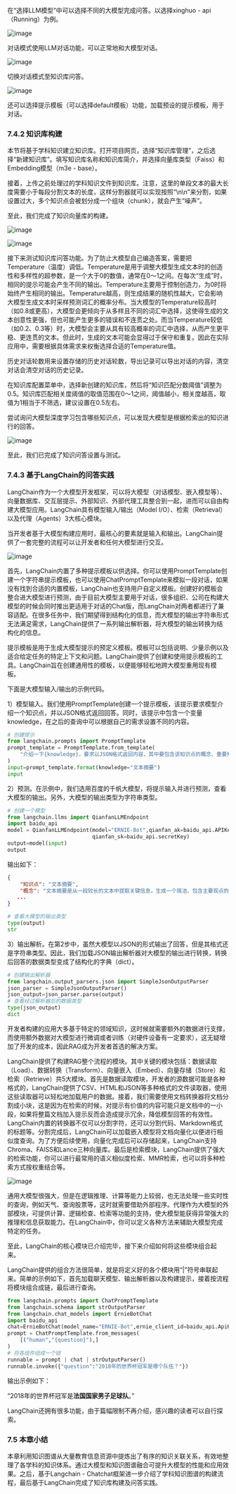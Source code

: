 在“选择LLM模型”中可以选择不同的大模型完成问答。以选择xinghuo - api（Running）为例。

![image](https://github.com/user-attachments/assets/65484f4f-e292-41d9-90a4-6b1971f6a162)


对话模式使用LLM对话功能，可以正常地和大模型对话。

![image](https://github.com/user-attachments/assets/99c7b80f-2bcc-4a7a-a164-13e97a855ea6)


切换对话模式至知识库问答。


![image](https://github.com/user-attachments/assets/80d74221-00cd-4ccf-9ead-07d53337809e)


还可以选择提示模板（可以选择default模板）功能，加载预设的提示模板，用于对话。

### 7.4.2 知识库构建

本节将基于学科知识建立知识库。打开项目网页，选择“知识库管理”，之后选择“新建知识库”。填写知识库名称和知识库简介，并选择向量库类型（Faiss）和Embedding模型（m3e - base）。

接着，上传之前处理过的学科知识文件到知识库。注意，这里的单段文本的最大长度需要小于每段分割文本的长度，这样分割器就可以实现按照“\n\n”来分割，如果设置过大，多个知识点会被划分成一个组块（chunk），就会产生“噪声”。

至此，我们完成了知识向量库的构建。

![image](https://github.com/user-attachments/assets/f16ed862-12c1-4ede-8537-2a8f7f986bb3)

![image](https://github.com/user-attachments/assets/3912103e-5c15-438e-9fd1-94cb35fdde76)



接下来测试知识库问答功能。为了防止大模型自己编造答案，需要把Temperature（温度）调低。Temperature是用于调整大模型生成文本时的创造性和多样性的超参数，是一个大于0的数值，通常在0～1之间。在每次“生成”时，相同的提示可能会产生不同的输出。Temperature主要用于控制创造力，为0时将始终产生相同的输出。Temperature越高，则生成结果的随机性越大，它会影响大模型生成文本时采样预测词汇的概率分布。当大模型的Temperature较高时（如0.8或更高），大模型会更倾向于从多样且不同的词汇中选择，这使得生成的文本创意性更强，但也可能产生更多的错误和不连贯之处。而当Temperature较低（如0.2、0.3等）时，大模型会主要从具有较高概率的词汇中选择，从而产生更平稳、更连贯的文本。但此时，生成的文本可能会显得过于保守和重复。因此在实际应用中，需要根据具体需求来权衡选择合适的Temperature值。

历史对话轮数用来设置存储的历史对话轮数，导出记录可以导出对话的内容，清空对话会清空对话的历史记录。

在知识库配置菜单中，选择新创建的知识库，然后将“知识匹配分数阈值”调整为0.5。知识库匹配相关度阈值的取值范围在0～1之间，阈值越小，相关度越高，取值为1相当于不筛选，建议设置在0.5左右。

尝试询问大模型深度学习包含哪些知识点，可以发现大模型是根据检索出的知识进行的回答。

![image](https://github.com/user-attachments/assets/4f209045-744e-4d93-9129-ee49a39e65a0)


至此，我们已完成了知识问答设置与测试。

### 7.4.3 基于LangChain的问答实践
LangChain作为一个大模型开发框架，可以将大模型（对话模型、嵌入模型等）、向量数据库、交互层提示、外部知识、外部代理工具整合到一起，进而可以自由构建大模型应用。LangChain具有模型输入/输出（Model I/O）、检索（Retrieval）以及代理（Agents）3大核心模块。

当开发者基于大模型构建应用时，最核心的要素就是输入和输出。LangChain提供了一套完整的流程可以让开发者和任何大模型进行交互。

![image](https://github.com/user-attachments/assets/1459fa51-979e-49be-b86a-6a324f9073aa)


首先，LangChain内置了多种提示模板以供选择。你可以使用PromptTemplate创建一个字符串提示模板，也可以使用ChatPromptTemplate来模拟一段对话，如果没有找到合适的内置模板，LangChain也支持用户自定义模板。创建好的模板会整合进大模型进行预测，由于目前大模型主要用于对话，很多组织、公司在构建大模型的时候会同时推出更适用于对话的Chat版，而LangChain对两者都进行了兼容适配。在很多任务中，我们期望得到结构化的信息，而大模型的输出字符串形式无法满足需求，LangChain提供了一系列输出解析器，将大模型的输出转换为结构化的信息。

提示模板是用于生成大模型提示的预定义模板。模板可以包括说明、少量示例以及适合给定任务的特定上下文和问题。LangChain提供了创建和使用提示模板的工具。LangChain旨在创建通用性的模板，以便能够轻松地跨大模型重用现有模板。

下面是大模型输入/输出的示例代码。

1）模型输入。我们使用PromptTemplate创建一个提示模板，该提示要求模型介绍一个知识点，并以JSON格式返回回答。同时，该提示中包含一个变量knowledge，在之后的查询中可以根据自己的需求设置不同的内容。

```python
# 创建提示
from langchain.prompts import PromptTemplate
prompt_template = PromptTemplate.from_template(
    "介绍一下{knowledge}，要求以JSON格式返回内容，其中要包含该知识点的概念、重要知识点以及难易度。"
)
input=prompt_template.format(knowledge="文本摘要")
input
```
2）预测。在示例中，我们选用百度的千帆大模型，将提示输入并进行预测，查看大模型的输出。另外，大模型的输出类型为字符串类型。
```python
# 创建一个模型
from langchain.llms import QianfanLLMEndpoint
import baidu_api
model = QianfanLLMEndpoint(model="ERNIE-Bot",qianfan_ak=baidu_api.APIKey,
                           qianfan_sk=baidu_api.secretKey)
output=model(input)
output
```
输出如下：
```json
{
    "知识点": "文本摘要",
    "概念": "文本摘要是从一段较长的文本中提取关键信息，生成一个简洁、包含主要观点的短文本的过程。",
   ...
}
```
```python
# 查看大模型的输出类型
type(output)
str
```

3）输出解析。在第2步中，虽然大模型以JSON的形式输出了回答，但是其格式还是字符串类型。因此，我们加载JSON输出解析器对大模型的输出进行转换，转换后回答的数据类型变成了结构化的字典（dict）。

```python
# 创建输出解析器
from langchain.output_parsers.json import SimpleJsonOutputParser
json_parser = SimpleJsonOutputParser()
json_output=json_parser.parse(output)
# 查看经过解析器后的数据类型
type(json_output)
dict
```


开发者构建的应用大多基于特定的领域知识，这时候就需要额外的数据进行支撑，而使用额外数据对大模型进行微调或者训练（对硬件设备有一定要求），这无疑增加了开发的成本，因此RAG成为开发者首选的解决方案。

LangChain提供了构建RAG整个流程的模块。其中关键的模块包括：数据读取（Load）、数据转换（Transform）、向量嵌入（Embed）、向量存储（Store）和检索（Retrieve）共5大模块。首先是数据读取模块，开发者的源数据可能是各种格式的，LangChain提供了CSV、HTML和JSON等多种格式的文件读取器，使用这些读取器可以轻松地加载用户的数据。接着，我们需要使用文档转换器将文档分割成小块，这是因为在检索的时候，对提示有价值的内容可能只是文档中的一小段，如果将整篇文档加入提示反而会造成提示冗余，降低模型回答的有效性。LangChain内置的转换器不仅可以分割字符，还可以分割代码、Markdown格式的标题等。分割完成后，LangChain可以加载嵌入模型将文档向量化以便进行相似度查询。为了方便后续使用，向量化完成后可以存储起来，LangChain支持Chroma、FAISS和Lance三种向量库。最后是检索模块，LangChain提供了强大的检索功能，你可以进行最常用的语义相似度检索、MMR检索，也可以将多种检索方式按权重结合等。

![image](https://github.com/user-attachments/assets/8ec093c8-6156-4b0d-929a-140e3978cb8f)


通用大模型很强大，但是在逻辑推理、计算等能力上较弱，也无法处理一些实时性的查询，例如天气、查询股票等，这时就需要借助外部程序。代理作为大模型的外部模块，可提供计算、逻辑检查、检索等功能的支持，使大模型能获得异常强大的推理和信息获取能力。在LangChain中，你可以定义各种方法来辅助大模型完成特定的任务。

至此，LangChain的核心模块已介绍完毕，接下来介绍如何将这些模块组合起来。

LangChain提供的组合方法很简单，就是将定义好的各个模块用“|”符号串联起来。简单的示例如下，首先加载聊天模型、输出解析器以及构建提示，接着按流程将模块组合成链，最后进行查询。

```python
from langchain.prompts import ChatPromptTemplate
from langchain.schema import strOutputParser
from langchain.chat_models import ErnieBotChat
import baidu_api
chat=ErnieBotChat(model_name="ERNIE-Bot",ernie_client_id=baidu_api.ApiKey,ernie_client_secret=baidu_api.secretKey)
prompt = ChatPromptTemplate.from_messages(
    [("human","{question}"),]
)
# 将各组件组成一个链
runnable = prompt | chat | strOutputParser()
runnable.invoke({"question":"2018年的世界杯冠军是哪个队伍？"})
```
输出示例如下：

“2018年的世界杯冠军是**法国国家男子足球队**。”

LangChain还拥有很多功能，由于篇幅限制不再介绍，感兴趣的读者可以自行探索。

### 7.5 本章小结
本章利用知识图谱从大量教育信息资源中提炼出了有序的知识关联关系，有效地整理了各学科的知识体系。通过大模型和知识图谱融合可提升大模型的性能和应用效果。之后，基于Langchain - Chatchat框架进一步介绍了学科知识图谱的构建流程，最后基于LangChain完成了知识库构建及问答实践。 
